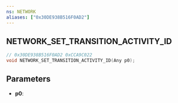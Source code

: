 ```yaml
---
ns: NETWORK
aliases: ["0x30DE938B516F0AD2"]
---
```

## NETWORK_SET_TRANSITION_ACTIVITY_ID

```c
// 0x30DE938B516F0AD2 0xCCA9C022
void NETWORK_SET_TRANSITION_ACTIVITY_ID(Any p0);
```


## Parameters
* **p0**: 

